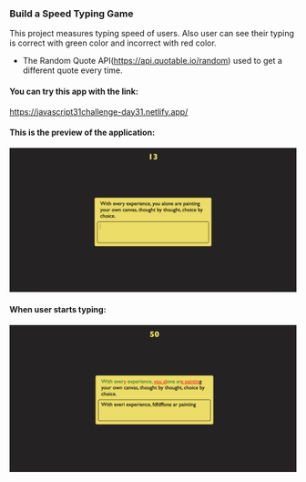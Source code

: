 ### Build a Speed Typing Game
This project measures typing speed of users. Also user can see their typing is correct with green color and incorrect with red color.
- The Random Quote API(https://api.quotable.io/random) used to get a different quote every time.

#### You can try this app with the link:
https://javascript31challenge-day31.netlify.app/

#### This is the preview of the application:
![Screenshot of deployed app](img/preview1.png)

#### When user starts typing:
![Screenshot of deployed app](img/preview2.png)
